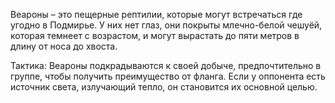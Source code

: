 Веароны – это пещерные рептилии, которые могут встречаться где угодно в Подмирье. У них нет глаз, они покрыты млечно-белой чешуёй, которая темнеет с возрастом, и могут вырастать до пяти метров в длину от носа до хвоста.

Тактика: Веароны подкрадываются к своей добыче, предпочтительно в группе, чтобы получить преимущество от фланга. Если у оппонента есть источник света, излучающий тепло, он становится их основной целью.